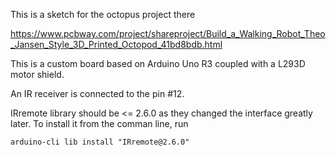 This is a sketch for the octopus project there

https://www.pcbway.com/project/shareproject/Build_a_Walking_Robot_Theo_Jansen_Style_3D_Printed_Octopod_41bd8bdb.html

This is a custom board based on Arduino Uno R3 coupled with a L293D
motor shield.

An IR receiver is connected to the pin #12.

IRremote library should be <= 2.6.0 as they changed the interface
greatly later.  To install it from the comman line, run

```arduino-cli lib install "IRremote@2.6.0"```

